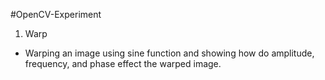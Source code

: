 #OpenCV-Experiment

1. Warp
- Warping an image using sine function and showing how do amplitude, frequency, and phase effect the warped image.
